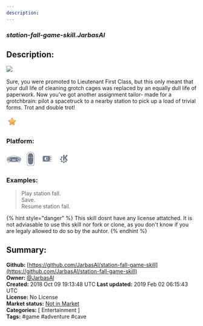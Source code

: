 ```yaml
---
description: 
---
```


### _station-fall-game-skill.JarbasAl_  
## Description:  
![](http://infocom.elsewhere.org/gallery/stationfall/stationfall1.jpg)

Sure, you were promoted to Lieutenant First Class, but this only meant that your dull life of cleaning grotch cages was replaced by an equally dull life of paperwork. Now you've got another assignment tailor- made for a grotchbrain: pilot a spacetruck to a nearby station to pick up a load of trivial forms. Trot and double trot!  
  
![](../.gitbook/assets/star.png)  
  
### Platform:  
 ![Mark I](../.gitbook/assets/mark-1-icon.png)  ![Mark II](../.gitbook/assets/mark-2-icon.png)  ![Picroft](../.gitbook/assets/picroft-icon.png)  ![plasmoid](../.gitbook/assets/kde.png)   
### Examples:  
> Play station fall.  
> Save.  
> Resume station fall.  
  
{% hint style="danger" %}
This skill dosnt have any license attatched. It is not adviasable to use this skill nor fork or clone, as you don't know if you are legaly allowed to do so by the auhtor.
{% endhint %}
  
## Summary:  
**Github:** [https://github.com/JarbasAl/station-fall-game-skill](https://github.com/JarbasAl/station-fall-game-skill)  
**Owner:** [@JarbasAl](https://github.com/JarbasAl)  
**Created:** 2018 Oct 09 19:13:48 UTC  **Last updated:** 2019 Feb 02 06:15:43 UTC  
**License:** No License  
**Market status:** [Not in Market](https://market.mycroft.ai/skill/)  
**Categories:** [ Entertainment ]   
**Tags:** \#game \#adventure \#cave   
